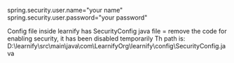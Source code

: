 spring.security.user.name="your name"
spring.security.user.password="your password"


Config file inside learnify has SecurityConfig java file = remove the code for enabling security, it has been disabled temporarily
Th path is: D:\learnify\src\main\java\com\LearnifyOrg\learnify\config\SecurityConfig.java